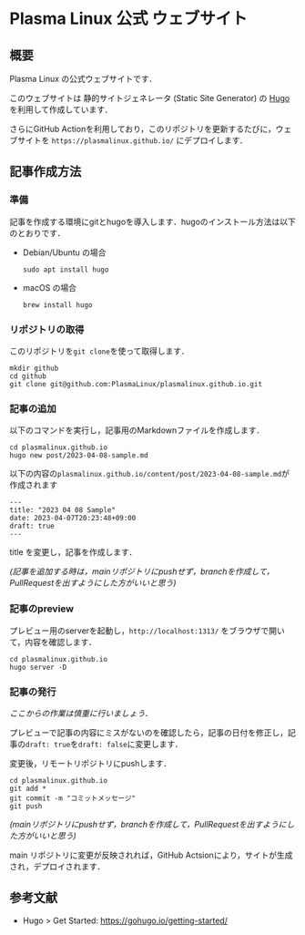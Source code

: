 # Plasma Linux 公式 ウェブサイト
## 概要
Plasma Linux の公式ウェブサイトです．

このウェブサイトは 静的サイトジェネレータ (Static Site Generator) の [Hugo](https://gohugo.io) を利用して作成しています．

さらにGitHub Actionを利用しており，このリポジトリを更新するたびに，ウェブサイトを `https://plasmalinux.github.io/` にデプロイします．

## 記事作成方法
### 準備
記事を作成する環境にgitとhugoを導入します．hugoのインストール方法は以下のとおりです．
- Debian/Ubuntu の場合
    ```
    sudo apt install hugo
    ```

- macOS の場合
    ```
    brew install hugo
    ```

### リポジトリの取得
このリポジトリを`git clone`を使って取得します．
```
mkdir github
cd github
git clone git@github.com:PlasmaLinux/plasmalinux.github.io.git
```

### 記事の追加
以下のコマンドを実行し，記事用のMarkdownファイルを作成します．
```
cd plasmalinux.github.io
hugo new post/2023-04-08-sample.md
```

以下の内容の`plasmalinux.github.io/content/post/2023-04-08-sample.md`が作成されます 

``` {markdown}
---
title: "2023 04 08 Sample"
date: 2023-04-07T20:23:48+09:00
draft: true
---

```
title を変更し，記事を作成します．

*(記事を追加する時は，mainリポジトリにpushせず，branchを作成して，PullRequestを出すようにした方がいいと思う)*


### 記事のpreview
プレビュー用のserverを起動し，`http://localhost:1313/` をブラウザで開いて，内容を確認します．
```
cd plasmalinux.github.io
hugo server -D
```

### 記事の発行
*ここからの作業は慎重に行いましょう．*

プレビューで記事の内容にミスがないのを確認したら，記事の日付を修正し，記事の`draft: true`を`draft: false`に変更します．

変更後，リモートリポジトリにpushします．
```
cd plasmalinux.github.io
git add *
git commit -m "コミットメッセージ"
git push
```

*(mainリポジトリにpushせず，branchを作成して，PullRequestを出すようにした方がいいと思う)*

main リポジトリに変更が反映されれば，GitHub Actsionにより，サイトが生成され，デプロイされます．

## 参考文献
- Hugo > Get Started: https://gohugo.io/getting-started/
